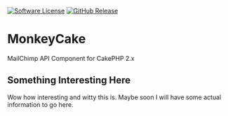 [![Software License](https://img.shields.io/badge/license-MIT-brightgreen.svg?style=flat-square)](LICENSE.txt)
[![GitHub Release](https://img.shields.io/badge/release-v0.1-red.svg?style=flat-square)](https://github.com/jadedcore/MonkeyCake/releases/tag/v0.1-alpha)

# MonkeyCake
MailChimp API Component for CakePHP 2.x

## Something Interesting Here
Wow how interesting and witty this is. Maybe soon I will have some actual information to go here.

